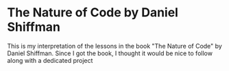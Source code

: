 # The Nature of Code by Daniel Shiffman
This is my interpretation of the lessons in the book "The Nature of Code" by Daniel Shiffman.
Since I got the book, I thought it would be nice to follow along with a dedicated project